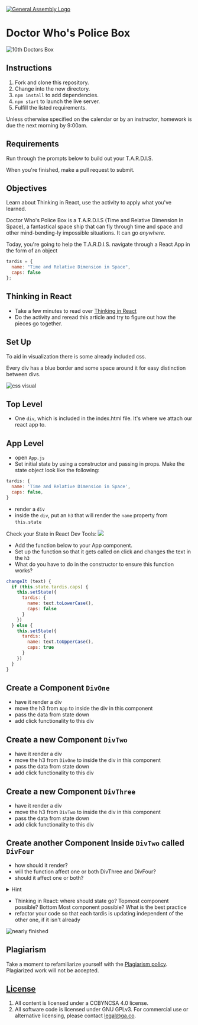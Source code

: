 [![General Assembly Logo](https://camo.githubusercontent.com/1a91b05b8f4d44b5bbfb83abac2b0996d8e26c92/687474703a2f2f692e696d6775722e636f6d2f6b6538555354712e706e67)](https://generalassemb.ly/education/web-development-immersive)

# Doctor Who's Police Box

![10th Doctors Box](https://www.bigchiefstudios.co.uk/media/product/feature/doctor-who/product-feature-10th-doctor-tardis.jpg)

## Instructions

1. Fork and clone this repository.
1. Change into the new directory.
1. `npm install` to add dependencies.
1. `npm start` to launch the live server.
1. Fulfill the listed requirements.

Unless otherwise specified on the calendar or by an instructor, homework is due
the next morning by 9:00am.

## Requirements

Run through the prompts below to build out your T.A.R.D.I.S.

When you're finished, make a pull request to submit.

## Objectives

Learn about Thinking in React, use the activity to apply what you've learned.

Doctor Who's Police Box is a T.A.R.D.I.S (Time and Relative Dimension In Space),
a fantastical space ship that can fly through time and space and other
mind-bending-ly impossible situations. It can go _anywhere_.

Today, you're going to help the T.A.R.D.I.S. navigate through a React App in the
form of an object

```js
tardis = {
  name: "Time and Relative Dimension in Space",
  caps: false
};
```

## Thinking in React

- Take a few minutes to read over
  [Thinking in React](https://reactjs.org/docs/thinking-in-react.html)
- Do the activity and reread this article and try to figure out how the pieces
  go together.

## Set Up

To aid in visualization there is some already included css.

Every div has a blue border and some space around it for easy distinction
between divs.

![css visual](https://i.imgur.com/3e0aPea.png)

## Top Level

- One `div`, which is included in the index.html file. It's where we attach our
  react app to.

## App Level

- open `App.js`
- Set initial state by using a constructor and passing in props. Make the state
  object look like the following:

```js
tardis: {
  name: 'Time and Relative Dimension in Space',
  caps: false,
}
```

- render a `div`
- inside the `div`, put an `h3` that will render the `name` property from
  `this.state`

Check your State in React Dev Tools: ![](https://i.imgur.com/MXGaT1M.png)

- Add the function below to your App component.
- Set up the function so that it gets called on click and changes the text in
  the `h3`
- What do you have to do in the constructor to ensure this function works?

```js
changeIt (text) {
  if (this.state.tardis.caps) {
    this.setState({
      tardis: {
        name: text.toLowerCase(),
        caps: false
      }
    })
  } else {
    this.setState({
      tardis: {
        name: text.toUpperCase(),
        caps: true
      }
    })
  }
}
```

## Create a Component `DivOne`

- have it render a div
- move the h3 from `App` to inside the div in this component
- pass the data from state down
- add click functionality to this div

## Create a new Component `DivTwo`

- have it render a div
- move the h3 from `DivOne` to inside the div in this component
- pass the data from state down
- add click functionality to this div

## Create a new Component `DivThree`

- have it render a div
- move the h3 from `DivTwo` to inside the div in this component
- pass the data from state down
- add click functionality to this div

## Create another Component Inside `DivTwo` called `DivFour`

- how should it render?
- will the function affect one or both DivThree and DivFour?
- should it affect one or both?

<details><summary>Hint</summary>

```
The Data Flows Down
Neither parent nor child components can know if a certain component is stateful or stateless, and they shouldn’t care whether it is defined as a function or a class.

This is why state is often called local or encapsulated. It is not accessible to any component other than the one that owns and sets it.

A component may choose to pass its state down as props to its child components:
```

[Thinking in React: The Data Flows Down](https://reactjs.org/docs/state-and-lifecycle.html#adding-local-state-to-a-class)

</details>

- Thinking in React: where should state go? Topmost component possible? Bottom
  Most component possible? What is the best practice
- refactor your code so that each tardis is updating independent of the other
  one, if it isn't already

![nearly finished](https://i.imgur.com/efZ6fZG.png)

## Plagiarism

Take a moment to refamiliarize yourself with the
[Plagiarism policy](https://git.generalassemb.ly/DC-WDI/Administrative/blob/master/plagiarism.md).
Plagiarized work will not be accepted.

## [License](LICENSE)

1.  All content is licensed under a CC­BY­NC­SA 4.0 license.
1.  All software code is licensed under GNU GPLv3. For commercial use or
    alternative licensing, please contact legal@ga.co.
